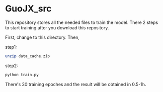 # GuoJX_src

This repository stores all the needed files to train the model. There 2 steps to start training after you download this repository.

First, change to this directory. Then,

step1:

```bash
unzip data_cache.zip
```

step2:

```bash
python train.py
```

There's 30 training epoches and the result will be obtained in 0.5-1h.
